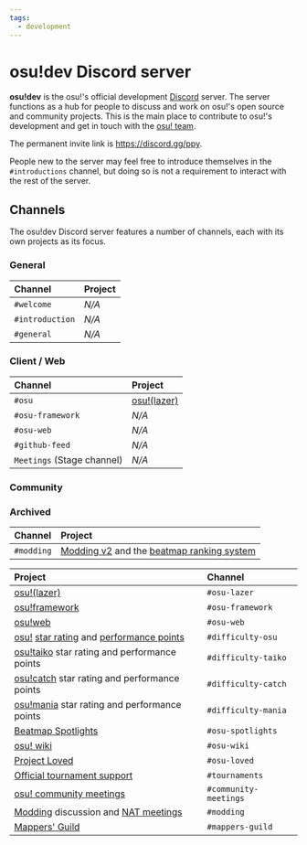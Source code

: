 ```yaml
---
tags:
  - development
---
```


# osu!dev Discord server

**osu!dev** is the osu!'s official development [Discord](https://discordapp.com) server. The server functions as a hub for people to discuss and work on osu!'s open source and community projects. This is the main place to contribute to osu!'s development and get in touch with the [osu! team](/wiki/People/osu!_team).

The permanent invite link is <https://discord.gg/ppy>.

People new to the server may feel free to introduce themselves in the `#introductions` channel, but doing so is not a requirement to interact with the rest of the server.

## Channels

The osu!dev Discord server features a number of channels, each with its own projects as its focus.

### General

| Channel | Project |
| :-- | :-- |
| `#welcome` | *N/A* |
| `#introduction` | *N/A* |
| `#general` | *N/A* |

### Client / Web

| Channel | Project |
| :-- | :-- |
| `#osu` | [osu!(lazer)](/wiki/Client/Release_stream/Lazer) |
| `#osu-framework` | *N/A* |
| `#osu-web` | *N/A* |
| `#github-feed` | *N/A* |
| `Meetings` (Stage channel) | *N/A* |

### Community

### Archived

| Channel | Project |
| :-- | :-- |
| `#modding` | [Modding v2](/wiki/Beatmap_discussion) and the [beatmap ranking system](Beatmap_ranking_procedure) |

| Project | Channel |
| :-- | :-- |
| [osu!(lazer)](/wiki/Client/Release_stream/Lazer) | `#osu-lazer` |
| [osu!framework](https://github.com/ppy/osu-framework) | `#osu-framework` |
| [osu!web](https://github.com/ppy/osu-web) | `#osu-web` |
| [osu!](/wiki/Game_mode/osu!) [star rating](/wiki/Beatmap/Star_rating) and [performance points](/wiki/Performance_points) | `#difficulty-osu` |
| [osu!taiko](/wiki/Game_mode/osu!taiko) star rating and performance points | `#difficulty-taiko` |
| [osu!catch](/wiki/Game_mode/osu!catch) star rating and performance points | `#difficulty-catch` |
| [osu!mania](/wiki/Game_mode/osu!mania) star rating and performance points | `#difficulty-mania` |
| [Beatmap Spotlights](/wiki/Beatmap_Spotlights) | `#osu-spotlights` |
| [osu! wiki](https://github.com/ppy/osu-wiki) | `#osu-wiki` |
| [Project Loved](/wiki/Community/Project_Loved) | `#osu-loved` |
| [Official tournament support](/wiki/Tournaments/Official_support) | `#tournaments` |
| [osu! community meetings](/wiki/Community/osu!_community_meetings) | `#community-meetings` |
| [Modding](/wiki/Modding) discussion and [NAT meetings](/wiki/People/Nomination_Assessment_Team/NAT_meetings) | `#modding` |
| [Mappers' Guild](/wiki/Community/Mappers_Guild) | `#mappers-guild` |
